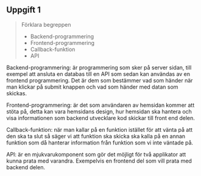 ## Uppgift 1

> Förklara begreppen
> - Backend-programmering
> - Frontend-programmering
> - Callback-funktion
> - API

Backend-programmering: är programmering som sker på server sidan, till exempel att ansluta en databas till en API som sedan kan användas av en frontend programmering. Det är dem som bestämmer vad som händer när man klickar på submit knappen och vad som händer med datan som skickas.  
 
Frontend-programmering: är det som användaren av hemsidan kommer att stöta på, detta kan vara hemsidans design, hur hemsidan ska hantera och visa informationen som backend utvecklare kod skickar till front end delen. 
 
Callback-funktion: när man kallar på en funktion istället för att vänta på att den ska ta slut så säger vi att funktion ska skicka ska kalla på en annan funktion som då hanterar information från funktion som vi inte väntade på.
 
API: är en mjukvarukomponent som gör det möjligt för två applikator att kunna prata med varandra. Exempelvis en frontend del som vill prata med backend delen.
